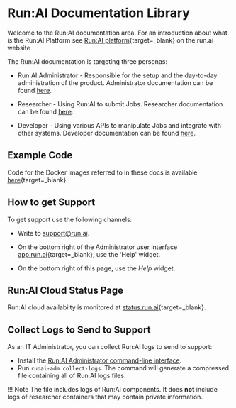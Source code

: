 # Run:AI Documentation Library

Welcome to the Run:AI documentation area. For an introduction about what is the Run:AI Platform see [Run:AI platform](https://www.run.ai/platform/){target=_blank} on the run.ai website


The Run:AI documentation is targeting three personas:

* Run:AI Administrator - Responsible for the setup and the day-to-day administration of the product. Administrator documentation can be found [here](./admin/overview-administrator.md).

* Researcher - Using Run:AI to submit Jobs. Researcher documentation can be found [here](./Researcher/overview-researcher.md).

* Developer - Using various APIs to manipulate Jobs and integrate with other systems. Developer documentation can be found [here](./developer/overview-developer.md).

## Example Code

Code for the Docker images referred to in these docs is available [here](https://github.com/run-ai/docs/tree/master/quickstart){target=_blank}.


## How to get Support

To get support use the following channels:

* Write to [support@run.ai](mailto:support@run.ai).

* On the bottom right of the Administrator user interface [app.run.ai](https://app.run.ai){target=_blank}, use the 'Help' widget.

* On the bottom right of this page, use the _Help_ widget.


## Run:AI Cloud Status Page

Run:AI cloud availabilty is monitored at [status.run.ai](https://status.run.ai){target=_blank}.

## Collect Logs to Send to Support

As an IT Administrator, you can collect Run:AI logs to send to support:

* Install the [Run:AI Administrator command-line interface](admin/runai-setup/advanced/cli-admin-install.md).
* Run `runai-adm collect-logs`. The command will generate a compressed file containing all of Run:AI logs files.

!!! Note
    The file includes logs of Run:AI components. It does __not__ include logs of researcher containers that may contain private information. 